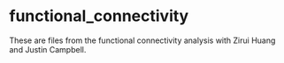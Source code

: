 # functional_connectivity

These are files from the functional connectivity analysis with Zirui Huang and Justin Campbell.
